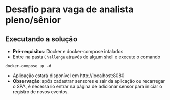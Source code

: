 # Desafio para vaga de analista pleno/sênior



## Executando a solução

* **Pré-requisitos**: Docker e docker-compose intalados
* Entre na pasta `Challenge` através de algum shell e execute o comando

```
docker-compose up -d
```

* Aplicação estará disponível em http://localhost:8080
* **Observação**: após cadastrar sensores e sair da aplicação ou recarregar o SPA, é necessário entrar na página de adicionar sensor para iniciar o registro de novos eventos.